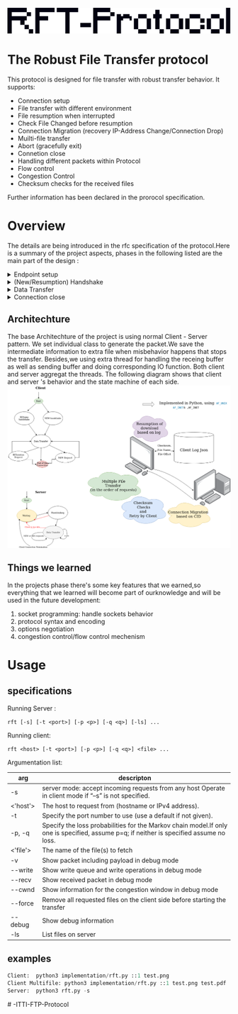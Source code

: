 ![rft-protol](resources/logo.png)

# The Robust File Transfer protocol
This protocol is designed for file transfer with robust transfer behavior. It supports: 

* Connection setup 
* File transfer with different environment
* File resumption when interrupted 
* Check File Changed before resumption
* Connection Migration (recovery IP-Address Change/Connection Drop)
* Muilti-file transfer
* Abort (gracefully exit)
* Connetion close 
* Handling different packets within Protocol
* Flow control 
* Congestion Control 
* Checksum checks for the received files 

Further information has been declared in the prorocol specification.
# Overview 
The details are being introduced in the rfc specification of the protocol.Here is a summary of the project aspects, phases in the following listed are the main part of the design :

<details>
<summary>Endpoint setup</summary>
<p>By running the program,we first setup the server as well as the client. Server will first pending when there's no incoming packets</p>
</details>

<details>
<summary>(New/Resumption) Handshake </summary>
<p>Client send file request to the server and make sure it contains the information needed(in rfc file).Server will check the validity of the incoming packet and send corresponding packet back to client. Then client check again the server response and do the behavior as designed</p>
</details>

<details>
<summary>Data Transfer </summary>
<p>The server sends packets in an AIMD(Additive Increment Multiple Decrement) behavior and Client sends Acknoledgements back, meanwhile handles different incoming packet and changing it's behavior accordingly. if file transfer is coompleted, the server will whether continue with the next file transfer or tell client to stop the connecton</p>
</details>

<details>
<summary>Connection close </summary>
<p>when sever sends the close connection message Client will disconnect and server goes back to pending  </p>
</details>

## Architechture

The base Architechture of the project is using normal Client - Server pattern.
We set individual class to generate the packet.We save the intermediate information to extra file when misbehavior happens that stops the transfer.
Besides,we using extra thread for handling the receing buffer as well as sending buffer and doing corresponding IO function. Both client and server aggregat the threads.
The following diagram shows that client and server 's behavior and the state machine of each side.
![overview](resources/StateMachine.png)

## Things we learned 
In the projects phase there's some key features that we earned,so everything that we learned will become part of ourknowledge and will be used in the future development: 
1. socket programming: handle sockets behavior 
2. protocol syntax and encoding 
3. options negotiation
4. congestion control/flow control mechenism 

# Usage 
## specifications 
Running Server : 
```
rft [-s] [-t <port>] [-p <p>] [-q <q>] [-ls] ...
```
Running client: 
```
rft <host> [-t <port>] [-p <p>] [-q <q>] <file> ...
```

Argumentation list: 

arg | descripton
----|-----
 -s | server mode: accept incoming requests from any host Operate in client mode if “–s” is not specified.
 <'host'> | The host to request from (hostname or IPv4 address).
 -t | Specify the port number to use (use a default if not given).
 -p, -q | Specify the loss probabilities for the Markov chain model.If only one is specified, assume p=q; if neither is specified assume no loss.
 <'file'> | The name of the file(s) to fetch 
 -v | Show packet including payload in debug mode
 --write | Show write queue and write operations in debug mode 
 --recv | Show received packet in debug mode
 --cwnd | Show information for the congestion window in debug mode
--force | Remove all requested files on the client side before starting the transfer
--debug | Show debug information
-ls | List files on server

## examples
```python
Client:  python3 implementation/rft.py ::1 test.png
Client Multifile: python3 implementation/rft.py ::1 test.png test.pdf
Server:  python3 rft.py -s
```

#   - I T T I - F T P - P r o t o c o l 
 
 